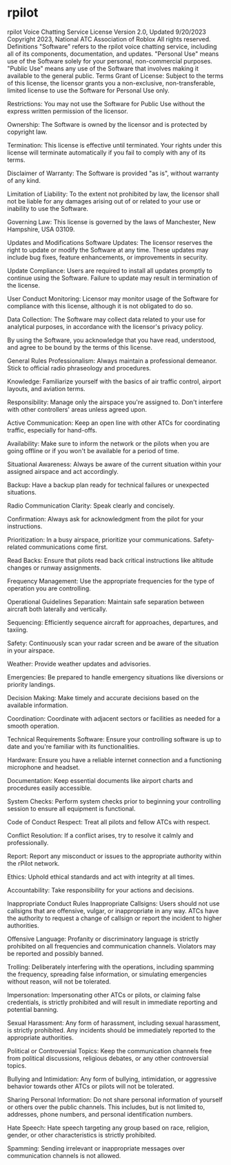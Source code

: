 # rpilot

rpilot Voice Chatting Service License
Version 2.0, Updated 9/20/2023
Copyright 2023, National ATC Association of Roblox
All rights reserved.
Definitions
"Software" refers to the rpilot voice chatting service, including all of its components, documentation, and updates.
"Personal Use" means use of the Software solely for your personal, non-commercial purposes.
"Public Use" means any use of the Software that involves making it available to the general public.
Terms
Grant of License: Subject to the terms of this license, the licensor grants you a non-exclusive, non-transferable, limited license to use the Software for Personal Use only.

Restrictions: You may not use the Software for Public Use without the express written permission of the licensor.

Ownership: The Software is owned by the licensor and is protected by copyright law.

Termination: This license is effective until terminated. Your rights under this license will terminate automatically if you fail to comply with any of its terms.

Disclaimer of Warranty: The Software is provided "as is", without warranty of any kind.

Limitation of Liability: To the extent not prohibited by law, the licensor shall not be liable for any damages arising out of or related to your use or inability to use the Software.

Governing Law: This license is governed by the laws of Manchester, New Hampshire, USA 03109.

Updates and Modifications
Software Updates: The licensor reserves the right to update or modify the Software at any time. These updates may include bug fixes, feature enhancements, or improvements in security.

Update Compliance: Users are required to install all updates promptly to continue using the Software. Failure to update may result in termination of the license.

User Conduct
Monitoring: Licensor may monitor usage of the Software for compliance with this license, although it is not obligated to do so.

Data Collection: The Software may collect data related to your use for analytical purposes, in accordance with the licensor's privacy policy.

By using the Software, you acknowledge that you have read, understood, and agree to be bound by the terms of this license.

General Rules
Professionalism: Always maintain a professional demeanor. Stick to official radio phraseology and procedures.

Knowledge: Familiarize yourself with the basics of air traffic control, airport layouts, and aviation terms.

Responsibility: Manage only the airspace you're assigned to. Don't interfere with other controllers' areas unless agreed upon.

Active Communication: Keep an open line with other ATCs for coordinating traffic, especially for hand-offs.

Availability: Make sure to inform the network or the pilots when you are going offline or if you won't be available for a period of time.

Situational Awareness: Always be aware of the current situation within your assigned airspace and act accordingly.

Backup: Have a backup plan ready for technical failures or unexpected situations.

Radio Communication
Clarity: Speak clearly and concisely.

Confirmation: Always ask for acknowledgment from the pilot for your instructions.

Prioritization: In a busy airspace, prioritize your communications. Safety-related communications come first.

Read Backs: Ensure that pilots read back critical instructions like altitude changes or runway assignments.

Frequency Management: Use the appropriate frequencies for the type of operation you are controlling.

Operational Guidelines
Separation: Maintain safe separation between aircraft both laterally and vertically.

Sequencing: Efficiently sequence aircraft for approaches, departures, and taxiing.

Safety: Continuously scan your radar screen and be aware of the situation in your airspace.

Weather: Provide weather updates and advisories.

Emergencies: Be prepared to handle emergency situations like diversions or priority landings.

Decision Making: Make timely and accurate decisions based on the available information.

Coordination: Coordinate with adjacent sectors or facilities as needed for a smooth operation.

Technical Requirements
Software: Ensure your controlling software is up to date and you're familiar with its functionalities.

Hardware: Ensure you have a reliable internet connection and a functioning microphone and headset.

Documentation: Keep essential documents like airport charts and procedures easily accessible.

System Checks: Perform system checks prior to beginning your controlling session to ensure all equipment is functional.

Code of Conduct
Respect: Treat all pilots and fellow ATCs with respect.

Conflict Resolution: If a conflict arises, try to resolve it calmly and professionally.

Report: Report any misconduct or issues to the appropriate authority within the rPilot network.

Ethics: Uphold ethical standards and act with integrity at all times.

Accountability: Take responsibility for your actions and decisions.

Inappropriate Conduct Rules
Inappropriate Callsigns: Users should not use callsigns that are offensive, vulgar, or inappropriate in any way. ATCs have the authority to request a change of callsign or report the incident to higher authorities.

Offensive Language: Profanity or discriminatory language is strictly prohibited on all frequencies and communication channels. Violators may be reported and possibly banned.

Trolling: Deliberately interfering with the operations, including spamming the frequency, spreading false information, or simulating emergencies without reason, will not be tolerated.

Impersonation: Impersonating other ATCs or pilots, or claiming false credentials, is strictly prohibited and will result in immediate reporting and potential banning.

Sexual Harassment: Any form of harassment, including sexual harassment, is strictly prohibited. Any incidents should be immediately reported to the appropriate authorities.

Political or Controversial Topics: Keep the communication channels free from political discussions, religious debates, or any other controversial topics.

Bullying and Intimidation: Any form of bullying, intimidation, or aggressive behavior towards other ATCs or pilots will not be tolerated.

Sharing Personal Information: Do not share personal information of yourself or others over the public channels. This includes, but is not limited to, addresses, phone numbers, and personal identification numbers.

Hate Speech: Hate speech targeting any group based on race, religion, gender, or other characteristics is strictly prohibited.

Spamming: Sending irrelevant or inappropriate messages over communication channels is not allowed.
